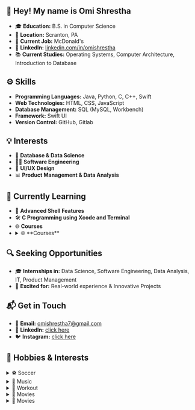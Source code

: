 ## 👋 Hey! My name is Omi Shrestha

- 🎓 **Education:** B.S. in Computer Science
- 📍 **Location:** Scranton, PA
- 💼 **Current Job:** McDonald's
- 🔗 **LinkedIn:** [linkedin.com/in/omishrestha](https://www.linkedin.com/in/omishrestha)
- 📚 **Current Studies:** Operating Systems, Computer Architecture, Introduction to Database

## ⚙️ Skills
- **Programming Languages:** Java, Python, C, C++, Swift
- **Web Technologies:** HTML, CSS, JavaScript
- **Database Management:** SQL (MySQL, Workbench)
- **Framework:** Swift UI
- **Version Control:** GitHub, Gitlab
  
## 💡 Interests
- 🧠 **Database & Data Science**
- 👨‍💻 **Software Engineering**
- 🎨 **UI/UX Design**
- 📊 **Product Management & Data Analysis**

## 🌱 Currently Learning
- 📖 **Advanced Shell Features**
- 🛠️ **C Programming using Xcode and Terminal**
- 🌐 **Courses**
- <details>
  <summary> 🌐 **Courses** </summary>
  <ul>
    <li> CMPS 340 - Introduction to Database </li>
    <li> CMPS 350 - Computer Architecture </li>
    <li> CMPS 352 - Operating Systems </li>
  </ul>
</details>

## 🔍 Seeking Opportunities
- 🎓 **Internships in:** Data Science, Software Engineering, Data Analysis, IT, Product Management
- 🚀 **Excited for:** Real-world experience & Innovative Projects

## 📬 Get in Touch
- 📧 **Email:** [omishrestha7@gmail.com](mailto:omishrestha7@gmail.com)
- 💼 **LinkedIn:** [click here](https://www.linkedin.com/in/omishrestha)
- 🐦 **Instagram:** [click here](https://instagram.com/omishrestha)

## 🚀 Hobbies & Interests
<details>
  <summary>⚽️ Soccer</summary>
  <ul>
    <li>Real Madrid</li>
  </ul>
</details>

<details>
  <summary> 🎵 Music </summary>
  <ul>
    <li> Guitar </li>
    <li> Hip-hop & RnB </li>
  </ul>
</details>

<details>
  <summary>💪 Workout</summary>
  <ul>
    <li>Don't skip leg day</li>
  </ul>
</details>

<details>
  <summary>🎥 Movies </summary>
  <ul>
    <li> The Dark Knight </li>
    <li> Lord of the Rings Trilogy </li>
    <li> Shutter Island </li>
    <li> The Prestige </li>
  </ul>
</details>

<details>
  <summary>🎥 Movies </summary>
  <ul>
    <li> How I Met Your Mother </li>
    <li> Brooklyn Nine-Nine </li>
  </ul>
</details>

